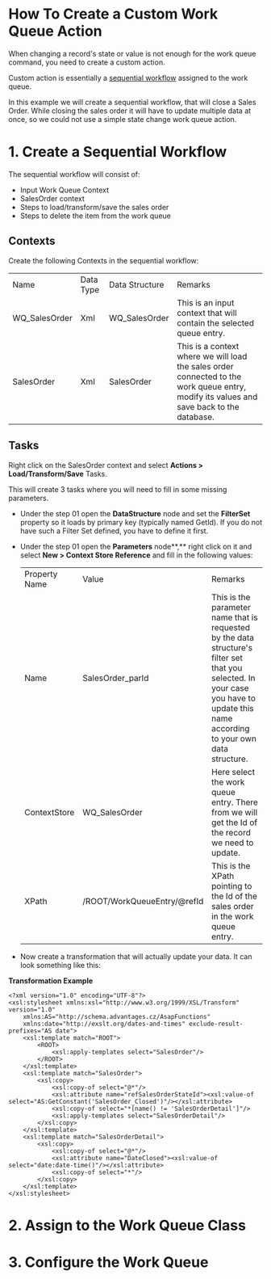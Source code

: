 # How To Create a Custom Work Queue Action

When changing a record's state or value is not enough for the work queue command, you need to create a custom action.

Custom action is essentially a [sequential workflow](/t/Sequential-Workflows) assigned to the work queue.

In this example we will create a sequential workflow, that will close a Sales Order. While closing the sales order it will have to update multiple data at once, so we could not use a simple state change work queue action.

# 1. Create a Sequential Workflow

The sequential workflow will consist of:

-   Input Work Queue Context
-   SalesOrder context
-   Steps to load/transform/save the sales order
-   Steps to delete the item from the work queue

## Contexts

Create the following Contexts in the sequential workflow:

|               |           |                |                                                                                                                                          |
|---------------|-----------|----------------|------------------------------------------------------------------------------------------------------------------------------------------|
| Name          | Data Type | Data Structure | Remarks                                                                                                                                  |
| WQ_SalesOrder | Xml       | WQ_SalesOrder  | This is an input context that will contain the selected queue entry.                                                                     |
| SalesOrder    | Xml       | SalesOrder     | This is a context where we will load the sales order connected to the work queue entry, modify its values and save back to the database. |

## Tasks

Right click on the SalesOrder context and select **Actions \> Load/Transform/Save** Tasks.

This will create 3 tasks where you will need to fill in some missing parameters.

-   Under the step 01 open the **DataStructure** node and set the **FilterSet** property so it loads by primary key (typically named GetId). If you do not have such a Filter Set defined, you have to define it first.

-   Under the step 01 open the **Parameters** node**,** right click on it and select **New \> Context Store Reference** and fill in the following values:

    |               |                             |                                                                                                                                                                                    |
    |---------------|-----------------------------|------------------------------------------------------------------------------------------------------------------------------------------------------------------------------------|
    | Property Name | Value                       | Remarks                                                                                                                                                                            |
    | Name          | SalesOrder_parId            | This is the parameter name that is requested by the data structure's filter set that you selected. In your case you have to update this name according to your own data structure. |
    | ContextStore  | WQ_SalesOrder               | Here select the work queue entry. There from we will get the Id of the record we need to update.                                                                                   |
    | XPath         | /ROOT/WorkQueueEntry/@refId | This is the XPath pointing to the Id of the sales order in the work queue entry.                                                                                                   |

<!-- -->

-   Now create a transformation that will actually update your data. It can look something like this:

**Transformation Example**

``` html/xml
<?xml version="1.0" encoding="UTF-8"?>
<xsl:stylesheet xmlns:xsl="http://www.w3.org/1999/XSL/Transform" version="1.0"
    xmlns:AS="http://schema.advantages.cz/AsapFunctions"
    xmlns:date="http://exslt.org/dates-and-times" exclude-result-prefixes="AS date">
    <xsl:template match="ROOT">
        <ROOT>
            <xsl:apply-templates select="SalesOrder"/>
        </ROOT>
    </xsl:template>
    <xsl:template match="SalesOrder">
        <xsl:copy>
            <xsl:copy-of select="@*"/>
            <xsl:attribute name="refSalesOrderStateId"><xsl:value-of select="AS:GetConstant('SalesOrder_Closed')"/></xsl:attribute>
            <xsl:copy-of select="*[name() != 'SalesOrderDetail']"/>
            <xsl:apply-templates select="SalesOrderDetail"/>
        </xsl:copy>
    </xsl:template>
    <xsl:template match="SalesOrderDetail">
        <xsl:copy>
            <xsl:copy-of select="@*"/>
            <xsl:attribute name="DateClosed"><xsl:value-of select="date:date-time()"/></xsl:attribute>
            <xsl:copy-of select="*"/>
        </xsl:copy>
    </xsl:template>
</xsl:stylesheet>
```

# 2. Assign to the Work Queue Class

# 3. Configure the Work Queue
